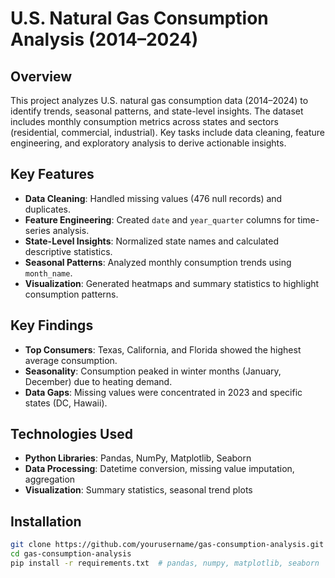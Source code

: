 # U.S. Natural Gas Consumption Analysis (2014–2024)

## Overview
This project analyzes U.S. natural gas consumption data (2014–2024) to identify trends, seasonal patterns, and state-level insights. The dataset includes monthly consumption metrics across states and sectors (residential, commercial, industrial). Key tasks include data cleaning, feature engineering, and exploratory analysis to derive actionable insights.

## Key Features
- **Data Cleaning**: Handled missing values (476 null records) and duplicates.
- **Feature Engineering**: Created `date` and `year_quarter` columns for time-series analysis.
- **State-Level Insights**: Normalized state names and calculated descriptive statistics.
- **Seasonal Patterns**: Analyzed monthly consumption trends using `month_name`.
- **Visualization**: Generated heatmaps and summary statistics to highlight consumption patterns.

## Key Findings
- **Top Consumers**: Texas, California, and Florida showed the highest average consumption.
- **Seasonality**: Consumption peaked in winter months (January, December) due to heating demand.
- **Data Gaps**: Missing values were concentrated in 2023 and specific states (DC, Hawaii).

## Technologies Used
- **Python Libraries**: Pandas, NumPy, Matplotlib, Seaborn
- **Data Processing**: Datetime conversion, missing value imputation, aggregation
- **Visualization**: Summary statistics, seasonal trend plots

## Installation
```bash
git clone https://github.com/yourusername/gas-consumption-analysis.git
cd gas-consumption-analysis
pip install -r requirements.txt  # pandas, numpy, matplotlib, seaborn
